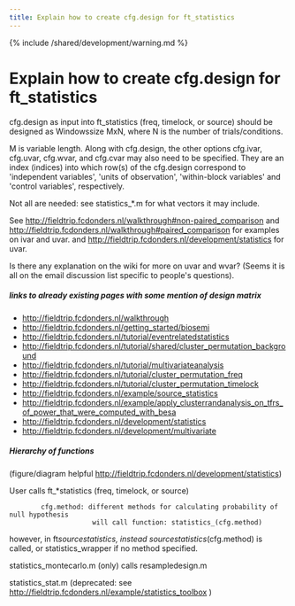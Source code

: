 ```yaml
---
title: Explain how to create cfg.design for ft_statistics
---
```


{% include /shared/development/warning.md %}

# Explain how to create cfg.design for ft_statistics

cfg.design as input into ft_statistics (freq, timelock, or source) should be designed as Windowssize MxN, where N is the number of trials/conditions.

M is variable length. Along with cfg.design, the other options cfg.ivar, cfg.uvar, cfg.wvar, and cfg.cvar may also need to be specified. They are an index (indices) into which row(s) of the cfg.design correspond to 'independent variables', 'units of observation', 'within-block variables' and 'control variables', respectively.

Not all are needed: see statistics\_\*.m for what vectors it may include.

See http://fieldtrip.fcdonders.nl/walkthrough#non-paired_comparison and http://fieldtrip.fcdonders.nl/walkthrough#paired_comparison for examples on ivar and uvar.
and http://fieldtrip.fcdonders.nl/development/statistics for uvar.

Is there any explanation on the wiki for more on uvar and wvar? (Seems it is all on the email discussion list specific to people's questions).

##### links to already existing pages with some mention of design matrix

- http://fieldtrip.fcdonders.nl/walkthrough
- http://fieldtrip.fcdonders.nl/getting_started/biosemi
- http://fieldtrip.fcdonders.nl/tutorial/eventrelatedstatistics
- http://fieldtrip.fcdonders.nl/tutorial/shared/cluster_permutation_background
- http://fieldtrip.fcdonders.nl/tutorial/multivariateanalysis
- http://fieldtrip.fcdonders.nl/tutorial/cluster_permutation_freq
- http://fieldtrip.fcdonders.nl/tutorial/cluster_permutation_timelock
- http://fieldtrip.fcdonders.nl/example/source_statistics
- http://fieldtrip.fcdonders.nl/example/apply_clusterrandanalysis_on_tfrs_of_power_that_were_computed_with_besa
- http://fieldtrip.fcdonders.nl/development/statistics
- http://fieldtrip.fcdonders.nl/development/multivariate

##### Hierarchy of functions

(figure/diagram helpful http://fieldtrip.fcdonders.nl/development/statistics)

User calls ft\_\*statistics (freq, timelock, or source)

            cfg.method: different methods for calculating probability of null hypothesis
                         will call function: statistics_(cfg.method)

however, in ft*sourcestatistics, instead sourcestatistics*(cfg.method) is called, or statistics_wrapper if no method specified.

statistics_montecarlo.m (only) calls resampledesign.m

statistics_stat.m (deprecated: see http://fieldtrip.fcdonders.nl/example/statistics_toolbox )
